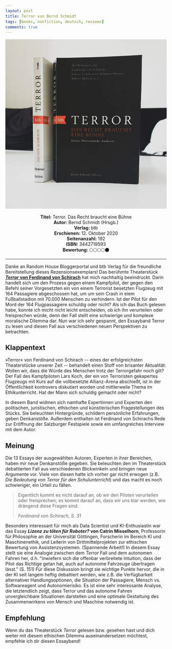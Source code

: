 ```yaml
---
layout: post
title: Terror von Bernd Schmidt
tags: [books, nonfiction, deutsch, reviews]
comments: true
---
```


![cover](../assets/img/terror.jpg)

<div align="center"><strong>Titel: </strong>Terror. Das Recht braucht eine Bühne</div>
<div align="center"><strong>Autor: </strong>Bernd Schmidt (Hrsgb.)</div>
<div align="center"><strong>Verlag: </strong>btb</div>
<div align="center"><strong>Erschienen: </strong>12. Oktober 2020</div>
<div align="center"><strong>Seitenanzahl: </strong>192</div>
<div align="center"><strong>ISBN: </strong>3442719593</div>
<div align="center"><strong>Bewertung: </strong> 🌕🌕🌕🌕🌑</div>

___

Danke an Random House Bloggerportal und btb Verlag für die freundliche Bereitstellung dieses Rezensionsexemplars! Das berühmte Theaterstück [***Terror* von Ferdinand von Schirach**](https://shop.randomhouse.de/shop/article/29758253/ferdinand_von_schirach_terror.html) hat mich nachhaltig beeindruckt. Darin handelt sich um den Prozess gegen einem Kampfpilot, der gegen den Befehl seiner Vorgesetzten ein von einem Terrorist besetzten Flugzeug mit 164 Passagiere abgeschossen hat, um um sein Crash in eiem Fußballstadion mit 70.000 Menschen zu verhindern. Ist der Pilot für den Mord der 164 Flugpassagiere schuldig oder nicht? Als ich das Buch gelesen habe, konnte ich micht nicht leicht entscheiden, ob ich ihn verurteilen oder freisprechen würde, denn der Fall stellt eine schwierige und komplexe moralische Dilemma dar. Nun war ich sehr gespannt, den Essayband Terror zu lesen und diesen Fall aus verschiedenen neuen Perspektiven zu betrachten.

Klappentext
-----------

»Terror« von Ferdinand von Schirach -- eines der erfolgreichsten Theaterstücke unserer Zeit -- behandelt einen Stoff von brisanter Aktualität: Wollen wir, dass die Würde des Menschen trotz der Terrorgefahr noch gilt? Der Fall des Kampfpiloten Lars Koch, der ein von Terroristen gekapertes Flugzeugs mit Kurs auf die vollbesetzte Allianz-Arena abschießt, ist in der Öffentlichkeit kontrovers diskutiert worden und mittlerweile Thema im Ethikunterricht. Hat der Mann sich schuldig gemacht oder nicht?

In diesem Band widmen sich namhafte Expertinnen und Experten den politischen, juristischen, ethischen und künstlerischen Fragestellungen des Stücks. Sie beleuchten Hintergründe, schildern persönliche Erfahrungen, geben Denkanstöße. Außerdem enthalten ist Ferdinand von Schirachs Rede zur Eröffnung der Salzburger Festspiele sowie ein umfangreiches Interview mit dem Autor.

Meinung
-------

Die 13 Essays der ausgewählten Autoren, Experten in ihrer Bereichen, haben mir neue Denkanstöße gegeben. Sie beleuchten den im Theaterstück debattierten Fall aus verschiedenen Blickwinkeln und bringen neue Argumente vor. Viele von diesen hatte ich vorher gar nicht erwogen (z.B. *Die Bedeutung von Terror für den Schulunterricht*) und das macht es noch schwieriger, ein Urteil zu fällen.

> Eigentlich kommt es nicht darauf an, ob wir den Piloten verurteilen oder freisprechen; es kommt darauf an, dass wir uns klar werden, wie drängend diese Fragen sind.
>
> *Ferdinand von Schirach, S. 31*

Besonders interessant für mich als Data Scientist und KI-Enthusiastin war das Essay ***Lizenz zu töten für Roboter?* von Catrin Misselhorn**, Professorin für Philosophie an der Universität Göttingen, Forscherin im Bereich KI und Maschinenethik, und Leiterin von Drittmittelprojekten zur ethischen Bewertung von Assistenzsystemen. (Spannende Arbeit!) In diesem Essay stellt sie eine Analogie zwischen dem *Terror* Fall und dem autonomen Fahren her, d.h. "inwiefern sich die offenbar verbreitete Intuition, dass der Pilot das Richtige getan hat, auch auf autonome Fahrzeuge übertragen lässt." (S. 151) Für diese Diskussion bringt sie wichtige Punkte hervor, die in der KI seit langem heftig debattiert werden, wie z.B. die Verfügbarkeit alternativer Handlungsoptionen, die Situation der Passagiere, Mensch vs. Softwareagent und Autonomierisiko. Es ist eine sehr interessante Analyse, die letztendlich zeigt, dass Terror und das autonome Fahren unvergleichbare Situationen darstellen und eine optimale Gestaltung des Zusammenwirkens von Mensch und Maschine notwendig ist.

Empfehlung
----------

Wenn du das Theaterstück *Terror* gelesen bzw. gesehen hast und dich weiter mit diesem ethischen Dilemma auseinandersetzen möchtest, empfehle ich dir diesen Essayband!